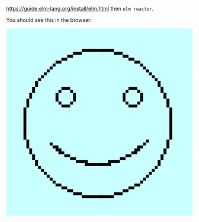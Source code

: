 https://guide.elm-lang.org/install/elm.html then `elm reactor`.

You should see this in the browser:

![](/screenshot.png)